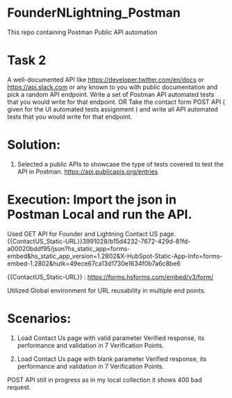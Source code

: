 # FounderNLightning_Postman
This repo containing Postman Public API automation

# Task 2

A well-documented API like https://developer.twitter.com/en/docs or https://api.slack.com or any known to you with public documentation and pick a random API endpoint.
Write a set of Postman API automated tests that you would write for that endpoint.
OR
Take the contact form POST API ( given for the UI automated tests assignment ) and write all API automated tests that you would write for that endpoint. 

# Solution:

1. Selected a public APIs to showcase the type of tests covered to test the API in Postman. 
https://api.publicapis.org/entries 

# Execution: Import the json in Postman Local and run the API.

Used GET API for Founder and Lightning Contact US page.
{{ContactUS_Static-URL}}3991028/b15d4232-7672-429d-81fd-a00020bddf95/json?hs_static_app=forms-embed&hs_static_app_version=1.2802&X-HubSpot-Static-App-Info=forms-embed-1.2802&hutk=49ece67ca13d1730e1634f0b7a6c8be6

{{ContactUS_Static-URL}} : https://forms.hsforms.com/embed/v3/form/

Utilized Global environment for URL reusability in multiple end points.

# Scenarios:
1. Load Contact Us page with valid parameter
Verified response, its performance and validation in 7 Verification Points.

2. Load Contact Us page with blank parameter
Verified response, its performance and validation in 7 Verification Points.

POST API still in progress as in my local collection it shows 400 bad request.







